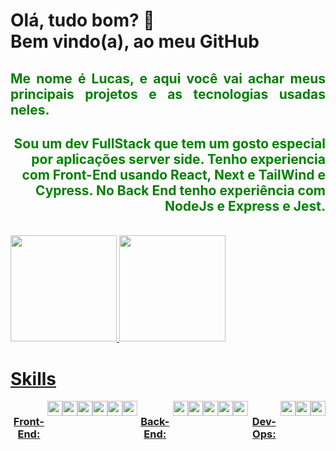 <body style="text-align: justify;">
<h1>
Olá, tudo bom? 👋<br>
Bem vindo(a), ao meu GitHub
</h1>

<div style="color:green">
<h2 style="color:green"> 
  Me nome é Lucas, e aqui você vai achar meus principais projetos e as tecnologias usadas neles.
</h2>
  
<h2 style='text-align: right;'> 
  Sou um dev FullStack que tem um gosto especial por aplicações server side.
  Tenho experiencia com Front-End usando React, Next e TailWind e Cypress. No Back End tenho experiência com NodeJs e Express e Jest. 
</h2>
</div>
  
<br>

<div style="display:flex" align="center">
  <a href="https://github.com/lucasbatista2408">
  <img height="170em" src="https://github-readme-stats.vercel.app/api?username=lucasbatista2408&show_icons=true&theme=radical&include_all_commits=true&count_private=true"/>
  <img height="170em" src="https://github-readme-stats.vercel.app/api/top-langs/?username=lucasbatista2408&layout=compact&langs_count=7&theme=radical"/>
</div>

<h1>Skills</h1>
<div style="display:flex" align="center">
  <h3>Front-End:</h3>
 <img height="24em" src="https://img.shields.io/badge/html5-%23E34F26.svg?style=for-the-badge&logo=html5&logoColor=white"/>
 <img height="24em" src="https://img.shields.io/badge/javascript-%23323330.svg?style=for-the-badge&logo=javascript&logoColor=%23F7DF1E"/>
 <img height="24em" src="https://img.shields.io/badge/react-%2320232a.svg?style=for-the-badge&logo=react&logoColor=%2361DAFB"/>
 <img height="24em" src="https://img.shields.io/badge/Tailwind_CSS-38B2AC?style=for-the-badge&logo=tailwind-css&logoColor=white"/>
 <img height="24em" src="https://img.shields.io/badge/next.js-000000?style=for-the-badge&logo=nextdotjs&logoColor=white"/>
 <img height="24em" src="https://img.shields.io/badge/styled--components-DB7093?style=for-the-badge&logo=styled-components&logoColor=white"/>
  
  <h3>Back-End:</h3>
 <img height="24em" src="https://img.shields.io/badge/node.js-6DA55F?style=for-the-badge&logo=node.js&logoColor=white"/>
 <img height="24em" src="https://img.shields.io/badge/MongoDB-%234ea94b.svg?style=for-the-badge&logo=mongodb&logoColor=white"/>
 <img height="24em" src="https://img.shields.io/badge/postgres-%23316192.svg?style=for-the-badge&logo=postgresql&logoColor=white"/>
 <img height="24em" src="https://img.shields.io/badge/Express.js-000000?style=for-the-badge&logo=express&logoColor=white"/>
 <img height="24em" src="https://img.shields.io/badge/Jest-C21325?style=for-the-badge&logo=jest&logoColor=white"/>
  
  <h3>Dev-Ops:</h3>
<img height="24em" src="https://img.shields.io/badge/Amazon_AWS-FF9900?style=for-the-badge&logo=amazonaws&logoColor=white"/>
<img height="24em" src="https://img.shields.io/badge/Docker-2CA5E0?style=for-the-badge&logo=docker&logoColor=white"/>
<img height="24em" src="https://img.shields.io/badge/GitHub-100000?style=for-the-badge&logo=github&logoColor=white"/>
</div>

</body>

<!--
**lucasbatista2408/lucasbatista2408** is a ✨ _special_ ✨ repository because its `README.md` (this file) appears on your GitHub profile.

Here are some ideas to get you started:

- 🔭 I’m currently working on ...
- 🌱 I’m currently learning ...
- 👯 I’m looking to collaborate on ...
- 🤔 I’m looking for help with ...
- 💬 Ask me about ...
- 📫 How to reach me: ...
- 😄 Pronouns: ...
- ⚡ Fun fact: ...
-->
